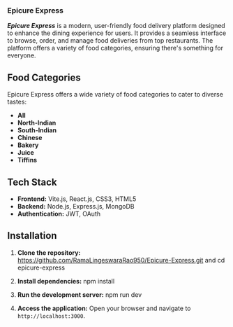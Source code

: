 ### Epicure Express

***Epicure Express*** is a modern, user-friendly food delivery platform designed to enhance the dining experience for users. It provides a seamless interface to browse, order, and manage food deliveries from top restaurants. The platform offers a variety of food categories, ensuring there's something for everyone.

## Food Categories
Epicure Express offers a wide variety of food categories to cater to diverse tastes:
- **All**
- **North-Indian**
- **South-Indian**
- **Chinese**
- **Bakery**
- **Juice**
- **Tiffins**

## Tech Stack
- **Frontend:** Vite.js, React.js, CSS3, HTML5
- **Backend:** Node.js, Express.js, MongoDB
- **Authentication:** JWT, OAuth

## Installation

1. **Clone the repository:**   https://github.com/RamaLingeswaraRao950/Epicure-Express.git   and   cd epicure-express

2. **Install dependencies:**   npm install
 
3. **Run the development server:**   npm run dev
   
4. **Access the application:**   Open your browser and navigate to `http://localhost:3000`.
